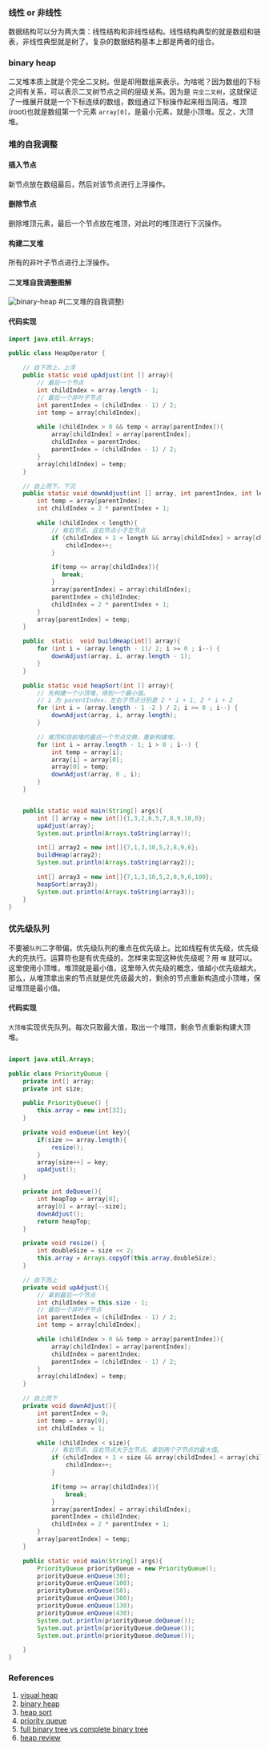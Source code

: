 
### 线性 or 非线性

数据结构可以分为两大类：线性结构和非线性结构。线性结构典型的就是数组和链表，非线性典型就是树了。复杂的数据结构基本上都是两者的组合。

### binary heap

二叉堆本质上就是个完全二叉树。但是却用数组来表示。为啥呢？因为数组的下标之间有关系，可以表示二叉树节点之间的层级关系。因为是 `完全二叉树`，这就保证了一维展开就是一个下标连续的数组，数组通过下标操作起来相当简洁。堆顶(root)也就是数组第一个元素 `array[0]`，是最小元素，就是小顶堆。反之，大顶堆。

### 堆的自我调整

#### 插入节点

新节点放在数组最后，然后对该节点进行上浮操作。

#### 删除节点

删除堆顶元素，最后一个节点放在堆顶，对此时的堆顶进行下沉操作。

#### 构建二叉堆

所有的非叶子节点进行上浮操作。

#### 二叉堆自我调整图解


![binary-heap](https://github.com/stardustman/pictures/raw/main/img/binary-heap.svg) #(二叉堆的自我调整)

#### 代码实现

```java
import java.util.Arrays;

public class HeapOperator {

    // 自下而上，上浮
    public static void upAdjust(int [] array){
        // 最后一个节点
        int childIndex = array.length - 1;
        // 最后一个非叶子节点
        int parentIndex = (childIndex - 1) / 2;
        int temp = array[childIndex];

        while (childIndex > 0 && temp < array[parentIndex]){
            array[childIndex] = array[parentIndex];
            childIndex = parentIndex;
            parentIndex = (childIndex - 1) / 2;
        }
        array[childIndex] = temp;
    }

    // 自上而下，下沉
    public static void downAdjust(int [] array, int parentIndex, int length){
        int temp = array[parentIndex];
        int childIndex = 2 * parentIndex + 1;

        while (childIndex < length){
            // 有右节点，且右节点小于左节点
            if (childIndex + 1 < length && array[childIndex] > array[childIndex + 1]){
                childIndex++;
            }

            if(temp <= array[childIndex]){
               break;
            }
            array[parentIndex] = array[childIndex];
            parentIndex = childIndex;
            childIndex = 2 * parentIndex + 1;
        }
        array[parentIndex] = temp;
    }

    public  static  void buildHeap(int[] array){
        for (int i = (array.length - 1)/ 2; i >= 0 ; i--) {
            downAdjust(array, i, array.length - 1);
        }
    }

    public static void heapSort(int [] array){
        // 先构建一个小顶堆，得到一个最小值。
        // i 为 parentIndex，左右子节点分别是 2 * i + 1, 2 * i + 2
        for (int i = (array.length - 1 -2 ) / 2; i >= 0 ; i--) {
            downAdjust(array, i, array.length);
        }

        // 堆顶和目前堆的最后一个节点交换，重新构建堆。
        for (int i = array.length - 1; i > 0 ; i--) {
            int temp = array[i];
            array[i] = array[0];
            array[0] = temp;
            downAdjust(array, 0 , i);
        }
    }


    public static void main(String[] args){
        int [] array = new int[]{1,3,2,6,5,7,8,9,10,0};
        upAdjust(array);
        System.out.println(Arrays.toString(array));

        int[] array2 = new int[]{7,1,3,10,5,2,8,9,6};
        buildHeap(array2);
        System.out.println(Arrays.toString(array2));

        int[] array3 = new int[]{7,1,3,10,5,2,8,9,6,100};
        heapSort(array3);
        System.out.println(Arrays.toString(array3));
    }
}

```

### 优先级队列

不要被`队列`二字带偏，优先级队列的重点在优先级上。比如线程有优先级，优先级大的先执行。运算符也是有优先级的。怎样来实现这种优先级呢？用 `堆` 就可以。这里使用小顶堆，堆顶就是最小值，这里带入优先级的概念，值越小优先级越大。那么，从堆顶拿出来的节点就是优先级最大的，剩余的节点重新构造成小顶堆，保证堆顶是最小值。

#### 代码实现

`大顶堆`实现优先队列。每次只取最大值，取出一个堆顶，剩余节点重新构建大顶堆。

```java

import java.util.Arrays;

public class PriorityQueue {
    private int[] array;
    private int size;

    public PriorityQueue() {
        this.array = new int[32];
    }

    private void enQueue(int key){
        if(size >= array.length){
            resize();
        }
        array[size++] = key;
        upAdjust();
    }

    private int deQueue(){
        int heapTop = array[0];
        array[0] = array[--size];
        downAdjust();
        return heapTop;
    }

    private void resize() {
        int doubleSize = size << 2;
        this.array = Arrays.copyOf(this.array,doubleSize);
    }

    // 自下而上
    private void upAdjust(){
        // 拿到最后一个节点
        int childIndex = this.size - 1;
        // 最后一个非叶子节点
        int parentIndex = (childIndex - 1) / 2;
        int temp = array[childIndex];

        while (childIndex > 0 && temp > array[parentIndex]){
            array[childIndex] = array[parentIndex];
            childIndex = parentIndex;
            parentIndex = (childIndex - 1) / 2;
        }
        array[childIndex] = temp;
    }

    // 自上而下
    private void downAdjust(){
        int parentIndex = 0;
        int temp = array[0];
        int childIndex = 1;

        while (childIndex < size){
            // 有右节点，且右节点大于左节点。拿到两个子节点的最大值。
            if (childIndex + 1 < size && array[childIndex] < array[childIndex + 1]){
                childIndex++;
            }

            if(temp >= array[childIndex]){
                break;
            }
            array[parentIndex] = array[childIndex];
            parentIndex = childIndex;
            childIndex = 2 * parentIndex + 1;
        }
        array[parentIndex] = temp;
    }

    public static void main(String[] args){
        PriorityQueue priorityQueue = new PriorityQueue();
        priorityQueue.enQueue(30);
        priorityQueue.enQueue(100);
        priorityQueue.enQueue(50);
        priorityQueue.enQueue(300);
        priorityQueue.enQueue(130);
        priorityQueue.enQueue(430);
        System.out.println(priorityQueue.deQueue());
        System.out.println(priorityQueue.deQueue());
        System.out.println(priorityQueue.deQueue());

    }
}

```

### References

1. [visual heap](https://visualgo.net/zh/heap)
2. [binary heap](https://mp.weixin.qq.com/s/cq2EhVtOTzTVpNpLDXfeJg)
3. [heap sort](https://mp.weixin.qq.com/s/8Bid1naBLtEjPoP-R4HkBg)
4. [priority queue](https://mp.weixin.qq.com/s/4hXBw7sZ-NKs_asOQxS7gA)
5. [full binary tree vs complete binary tree](https://web.cecs.pdx.edu/~sheard/course/Cs163/Doc/FullvsComplete.html)
6. [heap review](https://web.cecs.pdx.edu/~sheard/course/Cs163/Doc/HeapReview.html)
